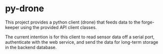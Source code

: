 # py-drone

This project provides a python client (drone) that feeds data to the forge-keeper using the provided API client classes.

The current intention is for this client to read sensor data off a serial port, authenticate with the web service, and send the data for long-term storage in the backend database.
